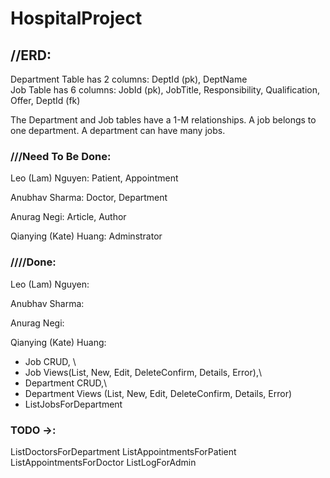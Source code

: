 # HospitalProject

## //ERD:
Department Table has 2 columns: DeptId (pk), DeptName\
Job Table has 6 columns: JobId (pk), JobTitle, Responsibility, Qualification, Offer, DeptId (fk)

The Department and Job tables have a 1-M relationships. A job belongs to one department. A department can have many jobs.

### ///Need To Be Done:

Leo (Lam) Nguyen: Patient, Appointment

Anubhav Sharma: Doctor, Department

Anurag Negi: Article, Author

Qianying (Kate) Huang: Adminstrator 


### ////Done:
Leo (Lam) Nguyen:

Anubhav Sharma:

Anurag Negi:

Qianying (Kate) Huang: 
- Job CRUD, \
- Job Views(List, New, Edit, DeleteConfirm, Details, Error),\
- Department CRUD,\
- Department Views (List, New, Edit, DeleteConfirm, Details, Error)
- ListJobsForDepartment

### TODO ->:
ListDoctorsForDepartment
ListAppointmentsForPatient
ListAppointmentsForDoctor
ListLogForAdmin




